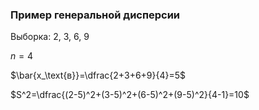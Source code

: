 ### Пример генеральной дисперсии

Выборка: 2, 3, 6, 9

$n=4$

$\bar{x_\text{в}}=\dfrac{2+3+6+9}{4}=5$

$S^2=\dfrac{(2-5)^2+(3-5)^2+(6-5)^2+(9-5)^2}{4-1}=10$
